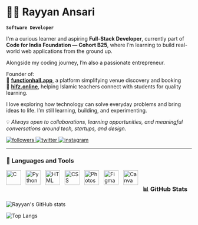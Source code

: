 # 🏄‍♂️ Rayyan Ansari

**`Software Developer`**

I'm a curious learner and aspiring **Full-Stack Developer**, currently part of **Code for India Foundation — Cohort B25**, where I’m learning to build real-world web applications from the ground up.  

Alongside my coding journey, I’m also a passionate entrepreneur.

Founder of:  
🚀 [**functionhall.app**](https://functionhall.app), a platform simplifying venue discovery and booking  
📘 [**hifz.online**](https://hifz.online), helping Islamic teachers connect with students for quality learning.  

I love exploring how technology can solve everyday problems and bring ideas to life. I’m still learning, building, and experimenting. 

💡 *Always open to collaborations, learning opportunities, and meaningful conversations around tech, startups, and design.*  

  <p align="left">
  <a href="https://github.com/rayyanansari17">
    <img alt="followers" title="Follow me on GitHub" src="https://custom-icon-badges.demolab.com/github/followers/rayyanansari17?color=236ad3&labelColor=1155ba&style=for-the-badge&logo=github&label=Follow&logoColor=white"/>
  </a>
  
  <a href="https://twitter.com/rayyanansari_17">
    <img alt="twitter" title="Follow me on Twitter" src="https://custom-icon-badges.demolab.com/badge/Twitter-1DA1F2?style=for-the-badge&logo=twitter&logoColor=white"/>
  </a>
  <a href="https://instagram.com/rayyan.ansari.17">
    <img alt="instagram" title="Follow me on Instagram" src="https://custom-icon-badges.demolab.com/badge/Instagram-E4405F?style=for-the-badge&logo=instagram&logoColor=white"/>
  </a>
</p>

---

### 🧰 Languages and Tools

<img align="left" alt="C" width="40px" style="padding-right:10px;" src="https://cdn.jsdelivr.net/gh/devicons/devicon/icons/c/c-original.svg" />
<img align="left" alt="Python" width="40px" style="padding-right:10px;" src="https://cdn.jsdelivr.net/gh/devicons/devicon/icons/python/python-original.svg" />
<img align="left" alt="HTML" width="40px" style="padding-right:10px;" src="https://cdn.jsdelivr.net/gh/devicons/devicon/icons/html5/html5-original.svg" />
<img align="left" alt="CSS" width="40px" style="padding-right:10px;" src="https://cdn.jsdelivr.net/gh/devicons/devicon/icons/css3/css3-original.svg" />
<img align="left" alt="Photoshop" width="40px" style="padding-right:10px;" src="https://cdn.jsdelivr.net/gh/devicons/devicon/icons/photoshop/photoshop-plain.svg" />
<img align="left" alt="Figma" width="40px" style="padding-right:10px;" src="https://cdn.jsdelivr.net/gh/devicons/devicon/icons/figma/figma-original.svg" />
<img align="left" alt="Canva" width="40px" style="padding-right:10px;" src="https://cdn.jsdelivr.net/gh/devicons/devicon/icons/canva/canva-original.svg" />

<br />


### 📊 GitHub Stats  

![Rayyan's GitHub stats](https://github-readme-stats.vercel.app/api?username=rayyanansari17&show_icons=true&theme=gruvbox)

![Top Langs](https://github-readme-stats.vercel.app/api/top-langs/?username=rayyanansari17&layout=compact&theme=gruvbox)